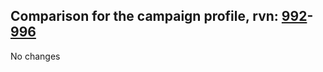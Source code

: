 ## Comparison for the campaign profile, rvn: [992](https://github.com/PRO100KatYT/FortniteProfileRevisions/tree/main/profiles/campaign/992%20campaign.json)-[996](https://github.com/PRO100KatYT/FortniteProfileRevisions/tree/main/profiles/campaign/996%20campaign.json)

No changes
